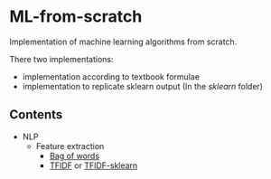 # ML-from-scratch

Implementation of machine learning algorithms from scratch.

There two implementations:
- implementation according to textbook formulae
- implementation to replicate sklearn output (In the *sklearn* folder)

## Contents

- NLP
    - Feature extraction 
        - [Bag of words](https://github.com/Abhiswain97/ML-from-scratch/blob/master/NLP/feature_extraction/BOW.py) 
        - [TFIDF](https://github.com/Abhiswain97/ML-from-scratch/blob/master/NLP/feature_extraction/Tfidf.py) or [TFIDF-sklearn](https://github.com/Abhiswain97/ML-from-scratch/blob/master/sklearn/NLP/feature_extraction/Tfidf.py) 
